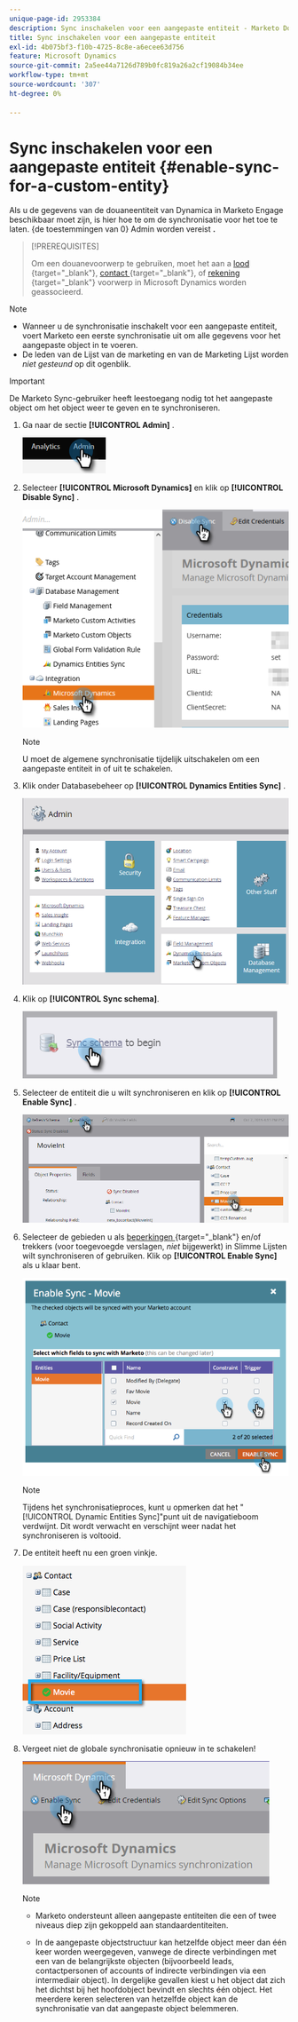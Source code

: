 ```yaml
---
unique-page-id: 2953384
description: Sync inschakelen voor een aangepaste entiteit - Marketo Docs - Productdocumentatie
title: Sync inschakelen voor een aangepaste entiteit
exl-id: 4b075bf3-f10b-4725-8c8e-a6ecee63d756
feature: Microsoft Dynamics
source-git-commit: 2a5ee44a7126d789b0fc819a26a2cf19084b34ee
workflow-type: tm+mt
source-wordcount: '307'
ht-degree: 0%

---
```


# Sync inschakelen voor een aangepaste entiteit {#enable-sync-for-a-custom-entity}

Als u de gegevens van de douaneentiteit van Dynamica in Marketo Engage beschikbaar moet zijn, is hier hoe te om de synchronisatie voor het toe te laten. {de toestemmingen van 0} Admin worden vereist **.**

>[!PREREQUISITES]
>
>Om een douanevoorwerp te gebruiken, moet het aan a [ lood ](/help/marketo/product-docs/crm-sync/microsoft-dynamics-sync/microsoft-dynamics-sync-details/microsoft-dynamics-sync-lead-sync.md){target="_blank"}, [ contact ](/help/marketo/product-docs/crm-sync/microsoft-dynamics-sync/microsoft-dynamics-sync-details/microsoft-dynamics-sync-contact-sync.md){target="_blank"}, of [ rekening ](/help/marketo/product-docs/crm-sync/microsoft-dynamics-sync/microsoft-dynamics-sync-details/microsoft-dynamics-sync-account-sync.md){target="_blank"} voorwerp in Microsoft Dynamics worden geassocieerd.

>[!NOTE]
>
>* Wanneer u de synchronisatie inschakelt voor een aangepaste entiteit, voert Marketo een eerste synchronisatie uit om alle gegevens voor het aangepaste object in te voeren.
>* De leden van de Lijst van de marketing en van de Marketing Lijst worden _niet gesteund_ op dit ogenblik.

>[!IMPORTANT]
>
>De Marketo Sync-gebruiker heeft leestoegang nodig tot het aangepaste object om het object weer te geven en te synchroniseren.

1. Ga naar de sectie **[!UICONTROL Admin]** .

   ![](assets/enable-sync-for-a-custom-entity-1.png)

1. Selecteer **[!UICONTROL Microsoft Dynamics]** en klik op **[!UICONTROL Disable Sync]** .

   ![](assets/enable-sync-for-a-custom-entity-2.png)

   >[!NOTE]
   >
   >U moet de algemene synchronisatie tijdelijk uitschakelen om een aangepaste entiteit in of uit te schakelen.

1. Klik onder Databasebeheer op **[!UICONTROL Dynamics Entities Sync]** .

   ![](assets/enable-sync-for-a-custom-entity-3.png)

1. Klik op **[!UICONTROL Sync schema]**.

   ![](assets/enable-sync-for-a-custom-entity-4.png)

1. Selecteer de entiteit die u wilt synchroniseren en klik op **[!UICONTROL Enable Sync]** .

   ![](assets/enable-sync-for-a-custom-entity-5.png)

1. Selecteer de gebieden u als [ beperkingen ](/help/marketo/product-docs/core-marketo-concepts/smart-lists-and-static-lists/using-smart-lists/add-a-constraint-to-a-smart-list-filter.md){target="_blank"} en/of trekkers (voor toegevoegde verslagen, _niet_ bijgewerkt) in Slimme Lijsten wilt synchroniseren of gebruiken. Klik op **[!UICONTROL Enable Sync]** als u klaar bent.

   ![](assets/enable-sync-for-a-custom-entity-6.png)

   >[!NOTE]
   >
   >Tijdens het synchronisatieproces, kunt u opmerken dat het &quot;[!UICONTROL Dynamic Entities Sync]&quot;punt uit de navigatieboom verdwijnt. Dit wordt verwacht en verschijnt weer nadat het synchroniseren is voltooid.

1. De entiteit heeft nu een groen vinkje.

   ![](assets/enable-sync-for-a-custom-entity-7.png)

1. Vergeet niet de globale synchronisatie opnieuw in te schakelen!

   ![](assets/enable-sync-for-a-custom-entity-8.png)

   >[!NOTE]
   >
   >* Marketo ondersteunt alleen aangepaste entiteiten die een of twee niveaus diep zijn gekoppeld aan standaardentiteiten.
   >
   >* In de aangepaste objectstructuur kan hetzelfde object meer dan één keer worden weergegeven, vanwege de directe verbindingen met een van de belangrijkste objecten (bijvoorbeeld leads, contactpersonen of accounts of indirecte verbindingen via een intermediair object). In dergelijke gevallen kiest u het object dat zich het dichtst bij het hoofdobject bevindt en slechts één object. Het meerdere keren selecteren van hetzelfde object kan de synchronisatie van dat aangepaste object belemmeren.
